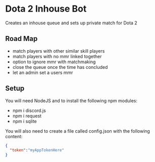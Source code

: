 # Dota 2 Inhouse Bot
Creates an inhouse queue and sets up private match for Dota 2

## Road Map
* match players with other similar skill players
* match players with no mmr linked together
* option to ignore mmr with matchmaking
* close the queue once the time has concluded
* let an admin set a users mmr

## Setup
You will need NodeJS and to install the following npm modules:
* npm i discord.js
* npm i request
* npm i sqlite

You will also need to create a file called config.json with the following content:
```json
{
  "token":"myAppTokenHere"
}
```

